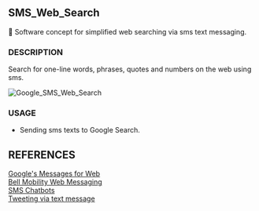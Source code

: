 ## SMS_Web_Search

📱 Software concept for simplified web searching via sms text messaging.

### DESCRIPTION

Search for one-line words, phrases, quotes and numbers on the web using sms.

![Google_SMS_Web_Search](https://github.com/sourceduty/SMS_Web_Search/assets/123030236/5e678f6a-ba0f-4056-a82b-ed23958d19be)

### USAGE

- Sending sms texts to Google Search.

## REFERENCES

[Google's Messages for Web](https://messages.google.com/web/authentication)
<br />
[Bell Mobility Web Messaging](https://txt.bell.ca/en)
<br />
[SMS Chatbots](https://chatimize.com/sms-chatbots/)
<br />
[Tweeting via text message](https://auxmode.com/support-knowledge-base/tweeting-via-text-message/#:~:text=If%20you%20add%20your%20mobile,a%20short%20or%20long%20code.)
<br />
